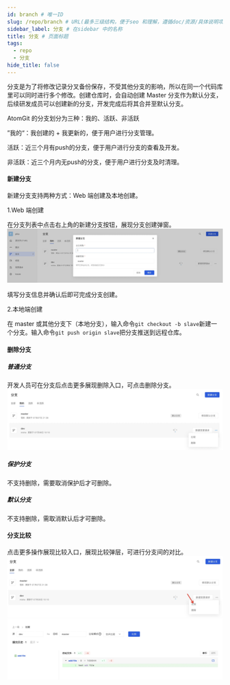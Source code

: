 ```yaml
---
id: branch # 唯一ID
slug: /repo/branch # URL(最多三级结构，便于seo 和理解，遵循doc/资源/具体说明项 的原则)
sidebar_label: 分支 # 在sidebar 中的名称
title: 分支 # 页面标题
tags:
  - repo
  - 分支
hide_title: false
---
```


分支是为了将修改记录分叉备份保存，不受其他分支的影响，所以在同一个代码库里可以同时进行多个修改。创建仓库时，会自动创建 Master 分支作为默认分支，后续研发成员可以创建新的分支，开发完成后将其合并至默认分支。

AtomGit 的分支划分为三种：我的、活跃、非活跃

”我的“：我创建的 + 我更新的，便于用户进行分支管理。

活跃：近三个月有push的分支，便于用户进行分支的查看及开发。

非活跃：近三个月内无push的分支，便于用户进行分支及时清理。

#### 新建分支

新建分支支持两种方式：Web 端创建及本地创建。

1.Web 端创建

在分支列表中点击右上角的新建分支按钮，展现分支创建弹窗。
![](./img/17.jpg)

填写分支信息并确认后即可完成分支创建。

2.本地端创建

在 master 或其他分支下（本地分支），输入命令`git checkout -b slave`新建一个分支。输入命令`git push origin slave`把分支推送到远程仓库。

#### 删除分支

##### 普通分支
开发人员可在分支后点击更多展现删除入口，可点击删除分支。
![](./img/18.jpg)

##### 保护分支

不支持删除，需要取消保护后才可删除。

##### 默认分支

不支持删除，需取消默认后才可删除。

#### 分支比较
点击更多操作展现比较入口，展现比较弹层，可进行分支间的对比。
![](./img/19.jpg)
![](./img/20.jpg)